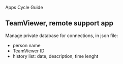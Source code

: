 Apps Cycle Guide

## TeamViewer, remote support app

Manage private database for connections, in json file:
- person name
- TeamViewer ID
- history list: date, description, time lenght

